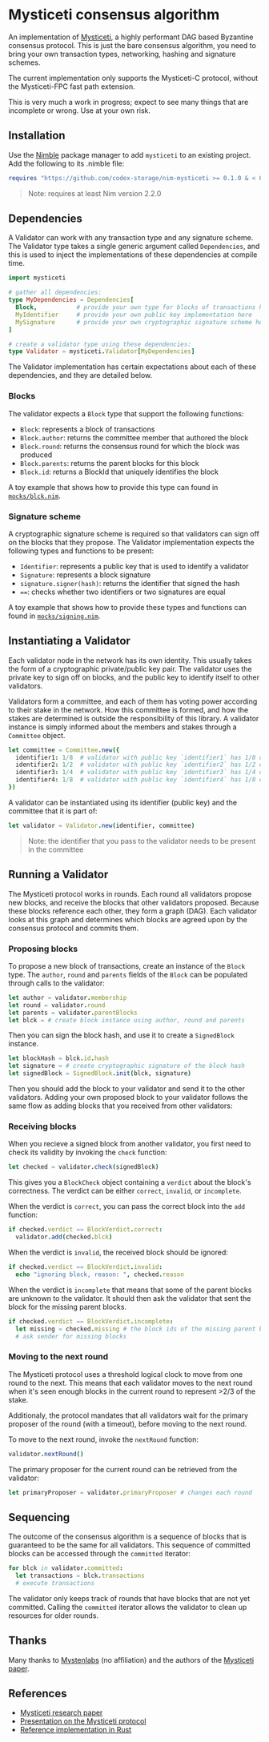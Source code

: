 Mysticeti consensus algorithm
=============================

An implementation of [Mysticeti][1], a highly performant DAG based Byzantine
consensus protocol. This is just the bare consensus algorithm, you need to bring
your own transaction types, networking, hashing and signature schemes.

The current implementation only supports the Mysticeti-C protocol, without the
Mysticeti-FPC fast path extension.

This is very much a work in progress; expect to see many things that are
incomplete or wrong. Use at your own risk.

[1]: https://arxiv.org/abs/2310.14821

Installation
------------

Use the [Nimble][2] package manager to add `mysticeti` to an existing project.
Add the following to its .nimble file:

```nim
requires "https://github.com/codex-storage/nim-mysticeti >= 0.1.0 & < 0.2.0"
```

> Note: requires at least Nim version 2.2.0

[2]: https://github.com/nim-lang/nimble

Dependencies
------------

A Validator can work with any transaction type and any signature scheme. The
Validator type takes a single generic argument called `Dependencies`, and this
is used to inject the implementations of these dependencies at compile time.

```nim
import mysticeti

# gather all dependencies:
type MyDependencies = Dependencies[
  Block,           # provide your own type for blocks of transactions here
  MyIdentifier     # provide your own public key implementation here
  MySignature      # provide your own cryptographic signature scheme here
]

# create a validator type using these dependencies:
type Validator = mysticeti.Validator[MyDependencies]
```

The Validator implementation has certain expectations about each of these
dependencies, and they are detailed below.

### Blocks

The validator expects a `Block` type that support the following functions:

  * `Block`: represents a block of transactions
  * `Block.author`: returns the committee member that authored the block
  * `Block.round`: returns the consensus round for which the block was produced
  * `Block.parents`: returns the parent blocks for this block
  * `Block.id`: returns a BlockId that uniquely identifies the block

A toy example that shows how to provide this type can found in
[`mocks/blck.nim`](tests/mysticeti/mocks/blck.nim).

### Signature scheme

A cryptographic signature scheme is required so that validators can sign off on
the blocks that they propose. The Validator implementation expects the following
types and functions to be present:

   * `Identifier`: represents a public key that is used to identify a validator
   * `Signature`: represents a block signature
   * `signature.signer(hash)`: returns the identifier that signed the hash
   * `==`: checks whether two identifiers or two signatures are equal

A toy example that shows how to provide these types and functions can found in
[`mocks/signing.nim`](tests/mysticeti/mocks/signing.nim).

Instantiating a Validator
-------------------------

Each validator node in the network has its own identity. This usually takes the
form of a cryptographic private/public key pair. The validator uses the private
key to sign off on blocks, and the public key to identify itself to other
validators.

Validators form a committee, and each of them has voting power according to
their stake in the network. How this committee is formed, and how the stakes are
determined is outside the responsibility of this library. A validator instance
is simply informed about the members and stakes through a `Committee` object.

```nim
let committee = Committee.new({
  identifier1: 1/8  # validator with public key `identifier1` has 1/8 of the total stake
  identifier2: 1/2  # validator with public key `identifier2` has 1/2 of the total stake
  identifier3: 1/4  # validator with public key `identifier3` has 1/4 of the total stake
  identifier4: 1/8  # validator with public key `identifier4` has 1/8 of the total stake
})
```

A validator can be instantiated using its identifier (public key) and the
committee that it is part of:

```nim
let validator = Validator.new(identifier, committee)
```

> Note: the identifier that you pass to the validator needs to be present in the
> committee

Running a Validator
-------------------

The Mysticeti protocol works in rounds. Each round all validators propose new
blocks, and receive the blocks that other validators proposed. Because these
blocks reference each other, they form a graph (DAG). Each validator looks at
this graph and determines which blocks are agreed upon by the consensus protocol
and commits them.

### Proposing blocks

To propose a new block of transactions, create an instance of the `Block` type.
The `author`, `round` and `parents` fields of the `Block` can be populated
through calls to the validator:

```nim
let author = validator.membership
let round = validator.round
let parents = validator.parentBlocks
let blck = # create block instance using author, round and parents
```

Then you can sign the block hash, and use it to create a `SignedBlock` instance.

```nim
let blockHash = blck.id.hash
let signature = # create cryptographic signature of the block hash
let signedBlock = SignedBlock.init(blck, signature)
```

Then you should add the block to your validator and send it to the other
validators. Adding your own proposed block to your validator follows the same
flow as adding blocks that you received from other validators:

### Receiving blocks

When you recieve a signed block from another validator, you first need to check
its validity by invoking the `check` function:

```nim
let checked = validator.check(signedBlock)
```

This gives you a `BlockCheck` object containing a `verdict` about the block's
correctness. The verdict can be either `correct`, `invalid`, or `incomplete`.

When the verdict is `correct`, you can pass the correct block into the `add`
function:

```nim
if checked.verdict == BlockVerdict.correct:
  validator.add(checked.blck)
```

When the verdict is `invalid`, the received block should be ignored:

```nim
if checked.verdict == BlockVerdict.invalid:
  echo "ignoring block, reason: ", checked.reason
```

When the verdict is `incomplete` that means that some of the parent blocks are
unknown to the validator. It should then ask the validator that sent the block
for the missing parent blocks.

```nim
if checked.verdict == BlockVerdict.incomplete:
  let missing = checked.missing # the block ids of the missing parent blocks
  # ask sender for missing blocks
```

### Moving to the next round

The Mysticeti protocol uses a threshold logical clock to move from one round to
the next. This means that each validator moves to the next round when it's seen
enough blocks in the current round to represent >2/3 of the stake.

Additionaly, the protocol mandates that all validators wait for the primary
proposer of the round (with a timeout), before moving to the next round.

To move to the next round, invoke the `nextRound` function:

```nim
validator.nextRound()
```

The primary proposer for the current round can be retrieved from the validator:

```nim
let primaryProposer = validator.primaryProposer # changes each round
```

Sequencing
----------

The outcome of the consensus algorithm is a sequence of blocks that is
guaranteed to be the same for all validators. This sequence of committed blocks can be accessed through the `committed`
iterator:

```nim
for blck in validator.committed:
  let transactions = blck.transactions
  # execute transactions
```

The validator only keeps track of rounds that have blocks that are not yet
committed. Calling the `committed` iterator allows the validator to clean up
resources for older rounds.

Thanks
------

Many thanks to [Mystenlabs][5] (no affiliation) and the authors of the [Mysticeti
paper][1].

References
----------

  * [Mysticeti research paper][1]
  * [Presentation on the Mysticeti protocol][3]
  * [Reference implementation in Rust][4]

[3]: https://www.youtube.com/watch?v=wRXhxB0mR8Y
[4]: https://github.com/mystenlabs/mysticeti
[5]: https://www.mystenlabs.com/
